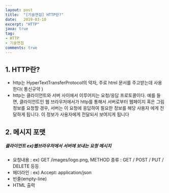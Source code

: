```yaml
---
layout: post
title:  "[기술면접] HTTP란?"
date:   2019-03-10
excerpt: "HTTP"
java: true
tag:
- HTTP
- 기술면접
comments: true
---
```


## 1. HTTP란?

* http는 HyperTextTransferProtocol의 약자, 주로 html 문서를 주고받는데 사용한다( 통신규약 )
* http는 클라이언트와 서버 사이에서 이루어지는 요청/응답 프로토콜이다. 예를 들면, 클라이언트인 웹 브라우저에서가
  http를 통해서 서버로부터 웹페이지 혹은 그림정보를 요청할 경우, 서버는 이 요청에 응답하여 필요한 정보를 해당 사용자
  에게 전달하게 됩니다. 이 정보가 사용자에게 전달되서 보여지게 됩니다

## 2. 메시지 포맷

##### 클라이언트 ex)웹브라우저에서 서버에 보내는 요청 메시지

* 요청내용 : ex) GET /images/logo.png, METHOD 종류 : GET / POST / PUT / DELETE 등등
* 헤더라인 : ex) Accept: application/json
* 빈줄(empty-line)
* HTML 출력  
